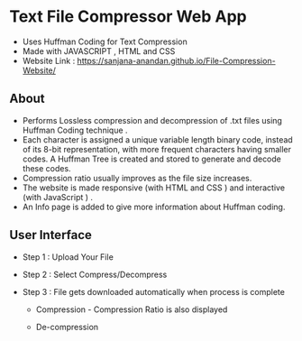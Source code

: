 

# Text File Compressor Web App

* Uses Huffman Coding for Text Compression
* Made with JAVASCRIPT , HTML and CSS
* Website Link : https://sanjana-anandan.github.io/File-Compression-Website/

## About

* Performs Lossless compression and decompression of .txt files using Huffman Coding technique .
* Each character is assigned a unique variable length binary code, instead of its 8-bit representation, with more frequent characters having smaller codes. A Huffman Tree is created and stored to generate and decode these codes.
* Compression ratio usually improves as the file size increases.
* The website is made responsive (with HTML and CSS ) and interactive (with JavaScript ) .
* An Info page is added to give more information about Huffman coding.

## User Interface



* Step 1 : Upload Your File

* Step 2 : Select Compress/Decompress

* Step 3 : File gets downloaded automatically when process is complete

    * Compression - Compression Ratio is also displayed 

    * De-compression


